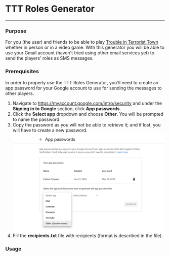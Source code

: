 # TTT Roles Generator
---

### Purpose
For you (the user) and friends to be able to play [Trouble in Terrorist Town](https://www.troubleinterroristtown.com/) whether in person or in a video game. With this generator you will be able to use your Gmail account (haven't tried using other email services yet) to send the players' roles as SMS messages.

### Prerequisites
In order to properly use the TTT Roles Generator, you'll need to create an app password for your Google account to use for sending the messages to other players.<br>

  1. Navigate to https://myaccount.google.com/intro/security and under the **Signing in to Google** section, click **App passwords**.
  2. Click the **Select app** dropdown and choose **Other**. You will be prompted to name the password.
  3. Copy the password as you will not be able to retrieve it; and if lost, you will have to create a new password.
  ![Google App Passwords](images/apppasswords.png)
2. Fill the **recipients.txt** file with recipients (format is described in the file).

### Usage
